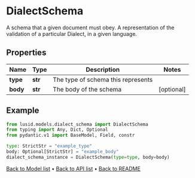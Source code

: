 # DialectSchema

A schema that a given document must obey. A representation of the validation of a particular Dialect,  in a given language.
## Properties
Name | Type | Description | Notes
------------ | ------------- | ------------- | -------------
**type** | **str** | The type of schema this represents | 
**body** | **str** | The body of the schema | [optional] 
## Example

```python
from lusid.models.dialect_schema import DialectSchema
from typing import Any, Dict, Optional
from pydantic.v1 import BaseModel, Field, constr

type: StrictStr = "example_type"
body: Optional[StrictStr] = "example_body"
dialect_schema_instance = DialectSchema(type=type, body=body)

```

[Back to Model list](../README.md#documentation-for-models) &#8226; [Back to API list](../README.md#documentation-for-api-endpoints) &#8226; [Back to README](../README.md)

